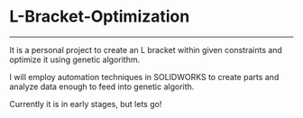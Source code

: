 # L-Bracket-Optimization
----
It is a personal project to create an L bracket within given constraints and optimize it using genetic algorithm. 

I will employ automation techniques in SOLIDWORKS to create parts and analyze data enough to feed into genetic algorith.

Currently it is in early stages, but lets go!
